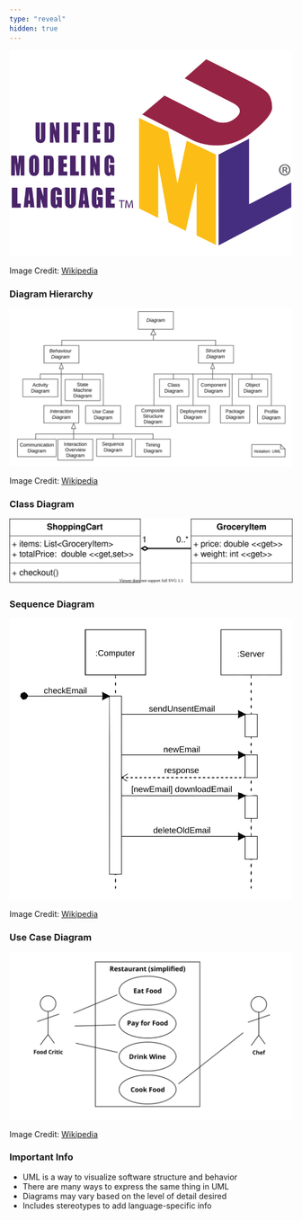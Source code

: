 ```yaml
---
type: "reveal"
hidden: true
---
```

<section>
    <img class="plain stretch" src="/images/5/410_5_umllogo.svg">
    <p class="imagecredit">Image Credit: <a href="https://commons.wikimedia.org/w/index.php?title=File:UML_logo.svg&oldid=519544315">Wikipedia</a></p>
</section>
<section>
    <h3>Diagram Hierarchy</h3>
    <img class="plain stretch" src="/images/5/410_5_diagrams.svg">
    <p class="imagecredit">Image Credit: <a href="https://commons.wikimedia.org/w/index.php?title=File:UML_diagrams_overview.svg&oldid=481131528">Wikipedia</a></p>
</section>
<section>
    <h3>Class Diagram</h3>
    <img class="plain stretch" src="/images/5/410_5_class.svg">
</section>
<section>
    <h3>Sequence Diagram</h3>
    <img class="plain stretch" src="/images/5/410_5_sequence.svg">
    <p class="imagecredit">Image Credit: <a href="https://commons.wikimedia.org/w/index.php?title=File:CheckEmail.svg&oldid=478095044">Wikipedia</a></p>
</section>
<section>
    <h3>Use Case Diagram</h3>
    <img class="plain stretch" src="/images/5/410_5_usecase.svg">
    <p class="imagecredit">Image Credit: <a href="https://commons.wikimedia.org/w/index.php?title=File:UML_Use_Case_diagram.svg&oldid=447268875">Wikipedia</a></p>
</section>
<section>
    <h3>Important Info</h3>
    <ul>
        <li>UML is a way to visualize software structure and behavior</li>
        <li class="fragment">There are many ways to express the same thing in UML</li>
        <li class="fragment">Diagrams may vary based on the level of detail desired</li>
        <li class="fragment">Includes stereotypes to add language-specific info</li>
    </ul>
</section>